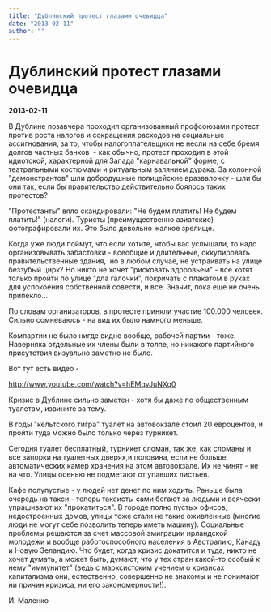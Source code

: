 ```yaml
---
title: "Дублинский протест глазами очевидца"
date: "2013-02-11"
author: ""
---
```


# Дублинский протест глазами очевидца

**2013-02-11** 

В Дублине позавчера проходил организованный профсоюзами протест против роста налогов и сокращения расходов на социальные ассигнования, за то, чтобы налогоплательщики не несли на себе бремя долгов частных банков  - как обычно, протест проходил в этой идиотской, характерной для Запада "карнавальной" форме, с театральными костюмами и ритуальным валянием дурака. За колонной "демонстрантов" шли добродушные полицейские вразвалочку - шли бы они так, если бы правительство действительно боялось таких протестов?

"Протестанты" вяло скандировали: "Не будем платить! Не будем платить!" (налоги). Туристы (преимущественно азиатские) фотографировали их. Это было довольно жалкое зрелище.

Когда уже люди поймут, что если хотите, чтобы вас услышали, то надо организовывать забастовки - всеобщие и длительные, оккупировать правительственные здания,  но в любом случае, не устраивать на улице беззубый цирк? Но никто не хочет "рисковать здоровьем" - все хотят только пройти по улице "дла галочки", покричать с плакатом в руках для успокоения собственной совести, и все. Значит, пока еще не очень припекло...

По словам организаторов, в протесте приняли участие 100.000 человек. Сильно сомневаюсь - на вид их было намного меньше.

Компартии не было нигде видно вообще, рабочей партии - тоже. Наверняка отдельные их члены были в толпе, но никакого партийного присутствия визуально заметно не было.

Вот тут есть видео -

http://www.youtube.com/watch?v=hEMqvJuNXq0

Кризис в Дублине сильно заметен - хотя бы даже по общественным туалетам, извините за тему.

В годы "кельтского тигра" туалет на автовокзале стоил 20 евроцентов, и пройти туда можно было только через турникет.

Сегодня туалет бесплатный, турникет сломан, так же, как сломаны и все запорки на туалетных дверях,и половина, если не больше, автоматических камер хранения на этом автовокзале. Их не чинят - не на что. Улицы осенью не подметают от упавших листьев.

Кафе полупустые - у людей нет денег по ним ходить. Раньше была очередь на такси - теперь таксисты сами бегают за людьми и всячески упрашивают их "прокатиться". В городе полно пустых офисов, недостроенных домов, улицы тоже стали не такие оживленные (многие люди не могут себе позволить теперь иметь машину). Социальные проблемы решаются за счет массовой эмиграции ирландской молодежи и вообще работоспособного населения в Австралию, Канаду и Новую Зеландию. Что будет, когда кризис докатится и туда, никто не хочет думать, а может быть, думают, что у тех стран какой-то особый к нему "иммунитет" (ведь с марксистским учением о кризисах капитализма они, естественно, совершенно не знакомы и не понимают ни причин кризиса, ни его закономерности!).

И. Маленко